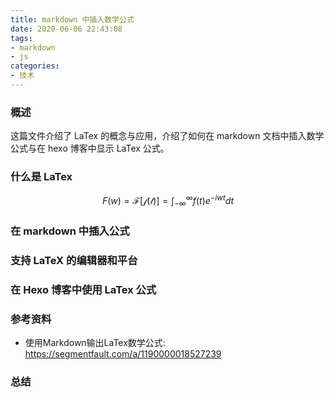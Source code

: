 ```yaml
---
title: markdown 中插入数学公式
date: 2020-06-06 22:43:08
tags:
- markdown
- js
categories:
- 技术
---
```


<link href="https://cdnjs.cloudflare.com/ajax/libs/KaTeX/0.9.0/katex.min.css"  rel="stylesheet"/>

### 概述

这篇文件介绍了 LaTex 的概念与应用，介绍了如何在 markdown 文档中插入数学公式与在 hexo 博客中显示 LaTex 公式。



### 什么是 LaTex

$$
F(w)=\mathcal{F[f(t)]}={\int^{\infty}_{-\infty}}f(t)e^{-iwt}dt
$$


> 

<!-- more -->



### 在 markdown 中插入公式



### 支持 LaTeX 的编辑器和平台



### 在 Hexo 博客中使用 LaTex 公式



### 参考资料

- 使用Markdown输出LaTex数学公式: <https://segmentfault.com/a/1190000018527239> 

### 总结

